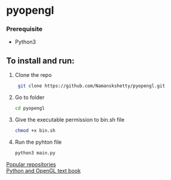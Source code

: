 # pyopengl
### Prerequisite
* Python3
## To install and run:
1. Clone the repo
   ```sh
    git clone https://github.com/Namanskshetty/pyopengl.git
    ```
2. Go to folder
   ```sh
   cd pyopengl
   ```
3. Give the executable permission to bin.sh file
   ```sh
   chmod +x bin.sh
   ```
4. Run the pyhton file
    ```sh
    python3 main.py
    ```
<html><body>
   <a href="https://github.com/Namanskshetty"  target="_blank">Popular repositories</a><br>
   <a href="https://www.labri.fr/perso/nrougier/python-opengl/#preface"  target="_blank">Python and OpenGL text book</a>
   </body></html>

